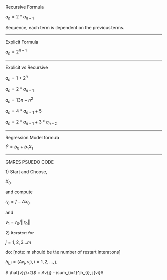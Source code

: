 <!-- $_{n+1}$ -->

<!-- ![\Large x=\frac{-b\pm\sqrt{b^2-4ac}}{2a}](https://latex.codecogs.com/svg.latex?\Large&space;x=\frac{-b\pm\sqrt{b^2-4ac}}{2a}) -->

<!-- $$\sum_{i=1}^n X_i$$ -->

<!-- $k_{n+1}$ -->

<p>Recursive Formula</p>

$a_{n}=2*a_{n-1}$

<p>Sequence, each term is dependent on the previous terms.</p>

<hr/>

<p>Explicit Formula</p>

$a_{n}=2^{n-1}$

<hr/>

<!-- <p>Sequence where each term is found by using number of terms</p> -->

<p>Explicit vs Recursive</p>

<!-- ![\Large x=\frac{-b\pm\sqrt{b^2-4ac}}{2a}](https://latex.codecogs.com/svg.latex?\Large&space;x=\frac{-b\pm\sqrt{b^2-4ac}}{2a}) -->

<!-- $$\sum_{i=1}^n X_i$$ -->

$a_{n}=1+2^n$

<!-- $k_{n+1}$ -->

$a_{n} = 2 * a_{n-1}$

$a_{n}=13{n}-{n}^2$


$a_{n}=4*a_{n-1}+5$


$a_{n} =2 * a_{n-1} + 3 * a_{n-2}$

<hr/>
<p>Regression Model formula</p>

$\hat{Y} = b_{0}+b_{1}X_{1}$

<hr/>

<p>GMRES PSUEDO CODE</p>

<p markdown="1">1) Start and Choose,  </p> 


$X_{0}$  <p> and compute</p> $r_{0} = f - Ax_{0}$ 

and 

$v_{1} =  r_{0}/||r_{0}||$

<p>2) iterater: for </p> 

$j = 1,2,3...m$

do: [note: m should be the number of restart interations]

$h_{i,j} = (Av_{j}, v_{i}), i = 1, 2, ..., j,$

$ \hat{v}_{j+1}$ = Av_{j} - \sum_{i=1}^jh_{i}, j{vi}$ 